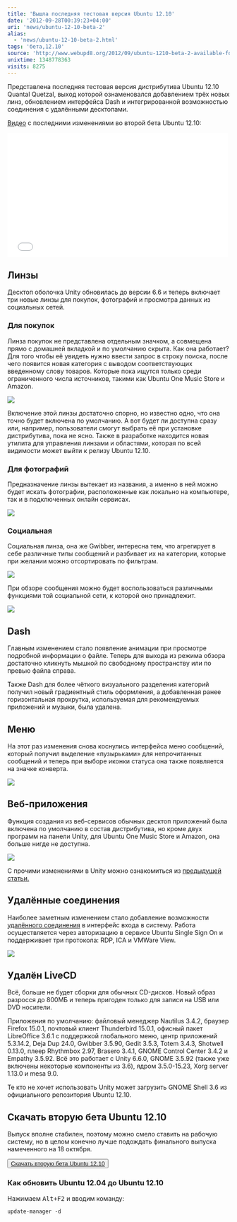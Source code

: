```yaml
---
title: 'Вышла последняя тестовая версия Ubuntu 12.10'
date: '2012-09-28T00:39:23+04:00'
uri: 'news/ubuntu-12-10-beta-2'
alias: 
  - 'news/ubuntu-12-10-beta-2.html'
tags: 'бета,12.10'
source: 'http://www.webupd8.org/2012/09/ubuntu-1210-beta-2-available-for.html'
unixtime: 1348778363
visits: 8275
---
```

Представлена последняя тестовая версия дистрибутива Ubuntu 12.10 Quantal Quetzal, выход которой ознаменовался добавлением трёх новых линз, обновлением интерфейса Dash и интегрированной возможностью соединения с удалёнными десктопами.

[Видео](https://www.youtube.com/watch?v=6mfmHxjzF6g&feature=player_embedded) с последними изменениями во второй бета Ubuntu 12.10:

<iframe src="//www.youtube.com/embed/6mfmHxjzF6g" frameborder="0" width="500" height="281"></iframe>

## Линзы

Десктоп оболочка Unity обновилась до версии 6.6 и теперь включает три новые линзы для покупок, фотографий и просмотра данных из социальных сетей.

### Для покупок

Линза покупок не представлена отдельным значком, а совмещена прямо с домашней вкладкой и по умолчанию скрыта. Как она работает? Для того чтобы её увидеть нужно ввести запрос в строку поиска, после чего появится новая категория с выводом соответствующих введенному слову товаров. Которые пока ищутся только среди ограниченного числа источников, такими как Ubuntu One Music Store и Amazon.

[![](img/2012/09/28/00-00/ubuntu-12-10-beta-2-4-8030718994-o.jpg)](img/2012/09/28/00-00/ubuntu-12-10-beta-2-4-8030718994-o.jpg)

Включение этой линзы достаточно спорно, но известно одно, что она точно будет включена по умолчанию. А вот будет ли доступна сразу или, например, пользователи смогут выбрать её при установке дистрибутива, пока не ясно. Также в разработке находится новая утилита для управления линзами и областями, которая по всей видимости может выйти к релизу Ubuntu 12.10.

### Для фотографий

Предназначение линзы вытекает из названия, а именно в ней можно будет искать фотографии, расположенные как локально на компьютере, так и в подключенных онлайн сервисах.

[![](img/2012/09/28/00-00/ubuntu-12-10-beta-2-2-8030724281-o.jpg)](img/2012/09/28/00-00/ubuntu-12-10-beta-2-2-8030724281-o.jpg)

### Социальная

Социальная линза, она же Gwibber, интересна тем, что агрегирует в себе различные типы сообщений и разбивает их на категории, которые при желании можно отсортировать по фильтрам.

[![](img/2012/09/28/00-00/ubuntu-12-10-beta-2-3-8030724103-o.jpg)](img/2012/09/28/00-00/ubuntu-12-10-beta-2-3-8030724103-o.jpg)

При обзоре сообщения можно будет воспользоваться различными функциями той социальной сети, к которой оно принадлежит.

[![](img/2012/09/28/00-00/ubuntu-12-10-beta-2-6-8030718714-o.jpg)](img/2012/09/28/00-00/ubuntu-12-10-beta-2-6-8030718714-o.jpg)

## Dash

Главным изменением стало появление анимации при просмотре подробной информации о файле. Теперь для выхода из режима обзора достаточно кликнуть мышкой по свободному пространству или по превью файла справа.

Также Dash для более чёткого визуального разделения категорий получил новый градиентный стиль оформления, а добавленная ранее горизонтальная прокрутка, используемая для рекомендуемых приложений и музыки, была удалена.

## Меню

На этот раз изменения снова коснулись интерфейса меню сообщений, который получил выделение «пузырьками» для непрочитанных сообщений и теперь при выборе иконки статуса она также появляется на значке конверта.

[![](img/2012/09/28/00-00/ubuntu-12-10-beta-2-5-8030718844-o.jpg)](img/2012/09/28/00-00/ubuntu-12-10-beta-2-5-8030718844-o.jpg)

## Веб-приложения

Функция создания из веб-сервисов обычных десктоп приложений была включена по умолчанию в состав дистрибутива, но кроме двух программ на панели Unity, для Ubuntu One Music Store и Amazon, она больше нигде не доступна.

[![](img/2012/09/28/00-00/ubuntu-12-10-beta-2-7-8030723545-o.jpg)](img/2012/09/28/00-00/ubuntu-12-10-beta-2-7-8030723545-o.jpg)

С прочими изменениями в Unity можно ознакомиться из [предыдущей статьи.](news/review-unity-6-6)

## Удалённые соединения

Наиболее заметным изменением стало добавление возможности [удалённого соединения](news/ubuntu-12-10-login-screen-adds-remote-desktop-access) в интерфейс входа в систему. Работа осуществляется через авторизацию в сервисе Ubuntu Single Sign On и поддерживает три протокола: RDP, ICA и VMWare View.

[![](img/2012/09/28/00-00/ubuntu-12-10-beta-2-1-8030719452-o.jpg)](img/2012/09/28/00-00/ubuntu-12-10-beta-2-1-8030719452-o.jpg)

## Удалён LiveCD

Всё, больше не будет сборки для обычных CD-дисков. Новый образ разросся до 800МБ и теперь пригоден только для записи на USB или DVD носители.

Приложения по умолчанию: файловый менеджер Nautilus 3.4.2, браузер Firefox 15.0.1, почтовый клиент Thunderbird 15.0.1, офисный пакет LibreOffice 3.6.1 с поддержкой глобального меню, центр приложений 5.3.14.2, Deja Dup 24.0, Gwibber 3.5.90, Gedit 3.5.3, Totem 3.4.3, Shotwell 0.13.0, плеер Rhythmbox 2.97, Brasero 3.4.1, GNOME Control Center 3.4.2 и Empathy 3.5.92. Всё это работает с Unity 6.6.0, GNOME 3.5.92 (также уже включены некоторые компоненты из 3.6), ядром 3.5.0-15.23, Xorg server 1.13.0 и mesa 9.0.

Те кто не хочет использовать Unity может загрузить GNOME Shell 3.6 из официального репозитория Ubuntu 12.10.

## Скачать вторую бета Ubuntu 12.10

Выпуск вполне стабилен, поэтому можно смело ставить на рабочую систему, но в целом конечно лучше подождать финального выпуска намеченного на 18 октября.

<button>[Скачать вторую бета Ubuntu 12.10](https://wiki.ubuntu.com/QuantalQuetzal/TechnicalOverview/Beta2)</button>

### Как обновить Ubuntu 12.04 до Ubuntu 12.10

Нажимаем <kbd>Alt+F2</kbd> и вводим команду:

```
update-manager -d
```
